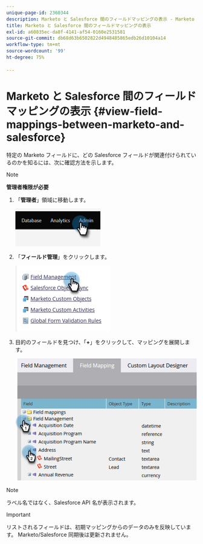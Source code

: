 ```yaml
---
unique-page-id: 2360344
description: Marketo と Salesforce 間のフィールドマッピングの表示 - Marketo ドキュメント - 製品ドキュメント
title: Marketo と Salesforce 間のフィールドマッピングの表示
exl-id: a60835ec-da8f-4141-af54-0160e2531581
source-git-commit: db68d63b6502822d4948485865edb26d10104a14
workflow-type: tm+mt
source-wordcount: '99'
ht-degree: 75%

---
```


# Marketo と Salesforce 間のフィールドマッピングの表示 {#view-field-mappings-between-marketo-and-salesforce}

特定の Marketo フィールドに、どの Salesforce フィールドが関連付けられているのかを知るには、次に確認方法を示します。

>[!NOTE]
>
>**管理者権限が必要**

1. 「**管理者**」領域に移動します。

   ![](assets/view-field-mappings-between-marketo-and-salesforce-1.png)

1. 「**フィールド管理**」をクリックします。

   ![](assets/view-field-mappings-between-marketo-and-salesforce-2.png)

1. 目的のフィールドを見つけ、「**+**」をクリックして、マッピングを展開します。

   ![](assets/view-field-mappings-between-marketo-and-salesforce-3.png)

>[!NOTE]
>
>ラベル名ではなく、Salesforce API 名が表示されます。

>[!IMPORTANT]
>
>リストされるフィールドは、初期マッピングからのデータのみを反映しています。 Marketo/Salesforce 同期後は更新されません。
